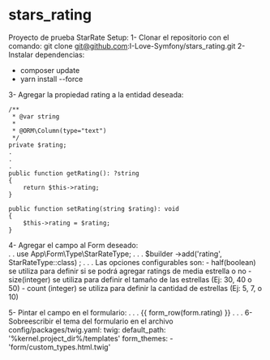 # stars_rating
Proyecto de prueba StarRate
Setup:
1- Clonar el repositorio con el comando: git clone git@github.com:I-Love-Symfony/stars_rating.git
2- Instalar dependencias:
  - composer update
  - yarn install --force 
  
3- Agregar la propiedad rating a la entidad deseada:

    /**
     * @var string
     *
     * @ORM\Column(type="text")
     */
    private $rating;
	.
	.
	.
	public function getRating(): ?string
    {
        return $this->rating;
    }

    public function setRating(string $rating): void
    {
        $this->rating = $rating;
    }
	
4- Agregar el campo al Form deseado:	
	.
	.
	use App\Form\Type\StarRateType;
	.
	.
	.
	$builder
            ->add('rating', StarRateType::class)
    ;
	.
	.
	.
	Las opciones configurables son:
	- half(boolean) se utiliza para definir si se podrá agregar ratings de media estrella o no
	- size(integer) se utiliza para definir el tamaño de las estrellas (Ej: 30, 40 o 50)
	- count (integer) se utiliza para definir la cantidad de estrellas (Ej: 5, 7, o 10)
	
5- Pintar el campo en el formulario:
   .
   .
   .
   {{ form_row(form.rating) }}
   .
   .
   .
6- Sobreescribir el tema del formulario en el archivo config/packages/twig.yaml:
   twig:
    default_path: '%kernel.project_dir%/templates'
    form_themes:
        - 'form/custom_types.html.twig'   

   